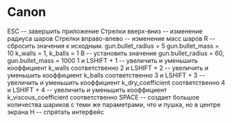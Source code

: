 # Canon
ESC -- завершить приложение
Стрелки вверх-вниз -- изменение радиуса шаров
Стрелки вправо-влево -- изменение масс шаров
R -- сбросить значения к исходным. gun.bullet_radius = 5 gun.bullet_mass = 10
k_walls = 1, k_balls = 1
B -- установить значение gun.bullet_radius = 60, gun.bullet_mass = 1000
1 и LSHIFT + 1 -- увеличить и уменьшить кооффициент k_walls соответственно
2 и LSHIFT + 2 -- увеличить и уменьшить кооффициент k_balls соответственно
3 и LSHIFT + 3 -- увеличить и уменьшить кооффициент k_dry_coefficient соответственно
4 и LSHIFT + 4 -- увеличить и уменьшить кооффициент k_viscous_coefficient соответственно
SPACE -- создает большое количества шариков с теми же параметрами, что и пушка, но в центре экрана
H -- спрятать интерфейс
